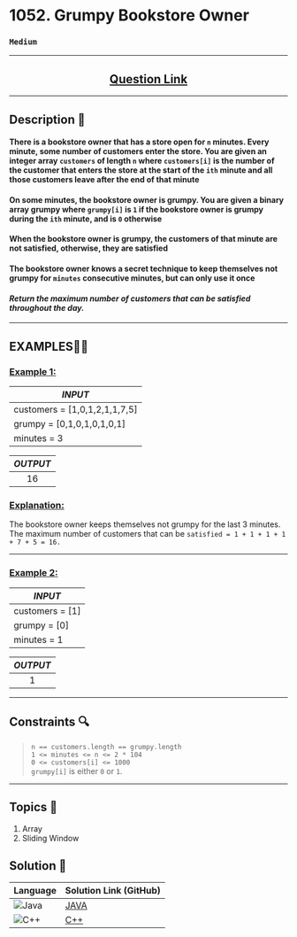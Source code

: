 # 1052. Grumpy Bookstore Owner

### `Medium`

---
<h2 align="center">
<a href="https://leetcode.com/problems/grumpy-bookstore-owner/description/"><strong>Question Link</strong></a>
</h2>

---

## Description 📑

#### There is a bookstore owner that has a store open for `n` minutes. Every minute, some number of customers enter the store. You are given an integer array `customers` of length `n` where `customers[i]` is the number of the customer that enters the store at the start of the `ith` minute and all those customers leave after the end of that minute

#### On some minutes, the bookstore owner is grumpy. You are given a binary array grumpy where `grumpy[i]` is `1` if the bookstore owner is grumpy during the `ith` minute, and is `0` otherwise

#### When the bookstore owner is grumpy, the customers of that minute are not satisfied, otherwise, they are satisfied

#### The bookstore owner knows a secret technique to keep themselves not grumpy for `minutes` consecutive minutes, but can only use it once

#### _Return the maximum number of customers that can be satisfied throughout the day._

---

## **EXAMPLES**💫✨ </br>

<h3>

<ins>**Example 1**:</ins> </br>

| _INPUT_ |
| ----------- |
| customers = [1,0,1,2,1,1,7,5] |
| grumpy = [0,1,0,1,0,1,0,1] |
| minutes = 3 |

| _OUTPUT_ |
| :----: |
| 16 |

</h3>

<h3>
<ins>Explanation:</ins>
</h3>

The bookstore owner keeps themselves not grumpy for the last 3 minutes.
The maximum number of customers that can be
    `satisfied = 1 + 1 + 1 + 1 + 7 + 5 = 16.`
___
<h3>

<ins>**Example 2**:</ins> </br>

| _INPUT_ |
| ----------- |
| customers  = [1] |
| grumpy = [0] |
| minutes = 1 |

| _OUTPUT_ |
| :----: |
| 1 |

</h3>

___

## Constraints 🔍

> `n == customers.length == grumpy.length`</br>
> `1 <= minutes <= n <= 2 * 104` </br>
> `0 <= customers[i] <= 1000` </br>
> `grumpy[i]` is either `0` or `1`.

___

## Topics 📝

1. Array
2. Sliding Window

## Solution 📃

|  Language   |  Solution Link (GitHub) |
| ------------- | ------------- |
|  ![Java](https://img.shields.io/badge/java-%23ED8B00.svg?style=flat&logo=openjdk&logoColor=white)  | [JAVA](https://github.com/Purnima47/Leetcode-Solutions/blob/main/%F0%9F%9F%A1%20Medium/1052%20-%20Grumpy%20Bookstore%20Owner/_1052GrumpyBookstoreOwner.java) |
|  ![C++](https://img.shields.io/badge/c++-%2300599C.svg?style=plastic&logo=c%2B%2B&logoColor=white)  | [C++](https://github.com/Purnima47/Leetcode-Solutions/blob/main/%F0%9F%9F%A1%20Medium/1052%20-%20Grumpy%20Bookstore%20Owner/_1052GrumpyBookstoreOwner.cpp)  |
